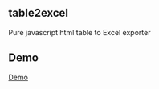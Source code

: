 ## table2excel
Pure javascript html table to Excel exporter

## Demo
[Demo](https://jsfiddle.net/masifi/c3gazmuq)

<script async src="//jsfiddle.net/masifi/c3gazmuq/64/embed/"></script>

